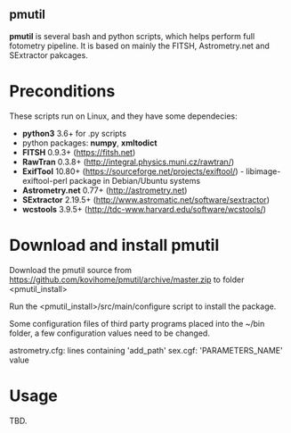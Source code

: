 ## pmutil

**pmutil** is several bash and python scripts, which helps perform full fotometry pipeline. It is based on mainly the FITSH, Astrometry.net and SExtractor pakcages.

# Preconditions

These scripts run on Linux, and they have some dependecies:

- **python3** 3.6+ for .py scripts
- python packages: **numpy**, **xmltodict**
- **FITSH** 0.9.3+ (https://fitsh.net)
- **RawTran** 0.3.8+ (http://integral.physics.muni.cz/rawtran/)
- **ExifTool** 10.80+ (https://sourceforge.net/projects/exiftool/) - libimage-exiftool-perl package in Debian/Ubuntu systems
- **Astrometry.net** 0.77+ (http://astrometry.net)
- **SExtractor** 2.19.5+ (http://www.astromatic.net/software/sextractor)
- **wcstools** 3.9.5+ (http://tdc-www.harvard.edu/software/wcstools/)

# Download and install pmutil

Download the pmutil source from https://github.com/kovihome/pmutil/archive/master.zip to folder <pmutil_install>

Run the <pmutil_install>/src/main/configure script to install the package.

Some configuration files of third party programs placed into the ~/bin folder, a few configuration values need to be changed.

astrometry.cfg: lines containing 'add_path'
sex.cgf: 'PARAMETERS_NAME' value

# Usage

TBD.
